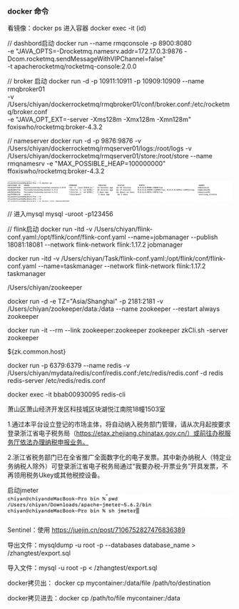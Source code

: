 ### docker 命令

看镜像：docker ps
进入容器 docker exec -it (id)

// dashbord启动
docker run --name rmqconsole -p 8900:8080 \
-e "JAVA_OPTS=-Drocketmq.namesrv.addr=172.17.0.3:9876 -Dcom.rocketmq.sendMessageWithVIPChannel=false" \
-t apacherocketmq/rocketmq-console:2.0.0

// broker 启动
docker run -d -p 10911:10911 -p 10909:10909 --name rmqbroker01 \
-v  /Users/chiyan/dockerrocketmq/rmqbroker01/conf/broker.conf:/etc/rocketmq/broker.conf \
-e "JAVA_OPT_EXT=-server -Xms128m -Xmx128m -Xmn128m" \
foxiswho/rocketmq:broker-4.3.2

// nameserver 
docker run -d -p 9876:9876 -v /Users/chiyan/dockerrocketmq/rmqserver01/logs:/root/logs -v /Users/chiyan/dockerrocketmq/rmqserver01/store:/root/store --name rmqnamesrv -e "MAX_POSSIBLE_HEAP=100000000" ffoxiswho/rocketmq:broker-4.3.2

![](/技术学习流程/pic/image.png.png)

// 进入mysql
mysql -uroot -p123456

// flink启动
docker run -itd  -v /Users/chiyan/flink-conf.yaml:/opt/flink/conf/flink-conf.yaml --name=jobmanager --publish 18081:18081 --network flink-network flink:1.17.2 jobmanager

docker run -itd  -v /Users/chiyan/Task/flink-conf.yaml:/opt/flink/conf/flink-conf.yaml --name=taskmanager --network flink-network  flink:1.17.2 taskmanager

/Users/chiyan/zookeeper

docker run -d -e TZ="Asia/Shanghai" -p 2181:2181 -v /Users/chiyan/zookeeper/data:/data --name zookeeper --restart always zookeeper

docker run -it --rm --link zookeeper:zookeeper zookeeper zkCli.sh -server zookeeper

${zk.common.host}

docker run -p 6379:6379 --name redis  -v /Users/chiyan/mydata/redis/conf/redis.conf:/etc/redis/redis.conf  -d redis redis-server /etc/redis/redis.conf

docker exec -it bbab00930095 redis-cli

萧山区萧山经济开发区科技城区块湖悦江南院18幢1503室

1.通过本平台设立登记的市场主体，将自动纳入税务部门管理，请从次月起按要求登录浙江省电子税务局（https://etax.zhejiang.chinatax.gov.cn/）或前往办税服务厅依法办理纳税申报业务。

2.浙江省税务部门已在全省推广全面数字化的电子发票。其中新办纳税人（特定业务纳税人除外）可登录浙江省电子税务局通过“我要办税-开票业务”开具发票，不再领用税务Ukey或其他税控设备。

启动jmeter
![](/技术学习流程/pic/2023-12-24-20-57-46.png)

Sentinel：使用
https://juejin.cn/post/7106752827476836389

导出文件：mysqldump -u root -p --databases database_name > /zhangtest/export.sql

导入文件：mysql -u root -p < /zhangtest/export.sql

docker拷贝出： docker cp mycontainer:/data/file /path/to/destination

docker拷贝进去：docker cp /path/to/file mycontainer:/data
